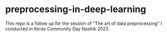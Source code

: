# preprocessing-in-deep-learning
This repo is a follow up for the session of "The art of data preprocessing" I conducted in Keras Community Day Nashik 2023.
